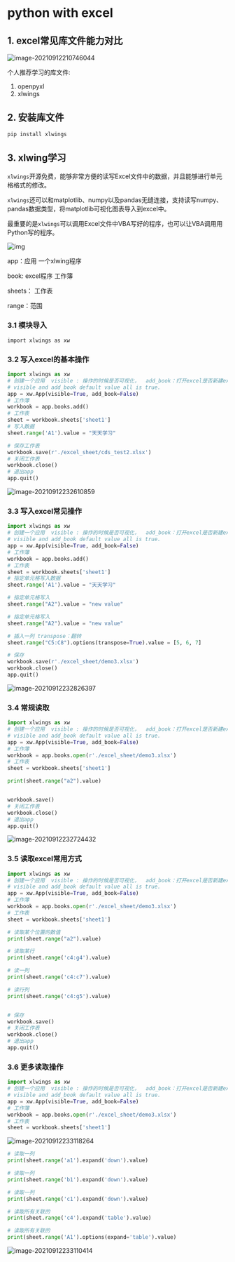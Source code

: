 

# python with excel



## 1. excel常见库文件能力对比

![image-20210912210746044](https://tu-chuang-1253216127.cos.ap-beijing.myqcloud.com/20210912210746.png)



个人推荐学习的库文件:

1. openpyxl
2. xlwings



## 2. 安装库文件

```python
pip install xlwings
```





## 3. xlwing学习

`xlwings`开源免费，能够非常方便的读写Excel文件中的数据，并且能够进行单元格格式的修改。

`xlwings`还可以和matplotlib、numpy以及pandas无缝连接，支持读写numpy、pandas数据类型，将matplotlib可视化图表导入到excel中。

最重要的是`xlwings`可以调用Excel文件中VBA写好的程序，也可以让VBA调用用Python写的程序。

![img](https://imgconvert.csdnimg.cn/aHR0cHM6Ly91cGxvYWQtaW1hZ2VzLmppYW5zaHUuaW8vdXBsb2FkX2ltYWdlcy8yOTc5MTk2LTRhMmFiMGJhZjllMjZkNjcucG5n?x-oss-process=image/format,png)

app：应用 一个xlwing程序

book: excel程序 工作簿

sheets： 工作表

range：范围

### 3.1 模块导入

```text
import xlwings as xw
```

### 3.2 写入excel的基本操作

```python
import xlwings as xw
# 创建一个应用  visible : 操作的时候是否可视化，  add_book：打开excel是否新建excel表
# visible and add_book default value all is true.
app = xw.App(visible=True, add_book=False)
# 工作簿
workbook = app.books.add()
# 工作表
sheet = workbook.sheets['sheet1']
# 写入数据
sheet.range('A1').value = "天天学习"

# 保存工作表
workbook.save(r'./excel_sheet/cds_test2.xlsx')
# 关闭工作表
workbook.close()
# 退出app
app.quit()

```

![image-20210912232610859](https://tu-chuang-1253216127.cos.ap-beijing.myqcloud.com/20210912232610.png)

### 3.3 写入excel常见操作

```python
import xlwings as xw
# 创建一个应用  visible : 操作的时候是否可视化，  add_book：打开excel是否新建excel表
# visible and add_book default value all is true.
app = xw.App(visible=True, add_book=False)
# 工作簿
workbook = app.books.add()
# 工作表
sheet = workbook.sheets['sheet1']
# 指定单元格写入数据
sheet.range('A1').value = "天天学习"

# 指定单元格写入
sheet.range("A2").value = "new value"

# 指定单元格写入
sheet.range("A2").value = "new value"

# 插入一列 transpose：翻转
sheet.range("C5:C8").options(transpose=True).value = [5, 6, 7]

# 保存
workbook.save(r'./excel_sheet/demo3.xlsx')
workbook.close()
app.quit()
```

![image-20210912232826397](https://tu-chuang-1253216127.cos.ap-beijing.myqcloud.com/20210912232826.png)



### 3.4  常规读取

```python
import xlwings as xw
# 创建一个应用  visible : 操作的时候是否可视化，  add_book：打开excel是否新建excel表
# visible and add_book default value all is true.
app = xw.App(visible=True, add_book=False)
# 工作簿
workbook = app.books.open(r'./excel_sheet/demo3.xlsx')
# 工作表
sheet = workbook.sheets['sheet1']

print(sheet.range("a2").value)


workbook.save()
# 关闭工作表
workbook.close()
# 退出app
app.quit()

```



![image-20210912232724432](C:\Users\cds\AppData\Roaming\Typora\typora-user-images\image-20210912232724432.png)

### 3.5 读取excel常用方式

```python
import xlwings as xw
# 创建一个应用  visible : 操作的时候是否可视化，  add_book：打开excel是否新建excel表
# visible and add_book default value all is true.
app = xw.App(visible=True, add_book=False)
# 工作簿
workbook = app.books.open(r'./excel_sheet/demo3.xlsx')
# 工作表
sheet = workbook.sheets['sheet1']

# 读取某个位置的数值
print(sheet.range("a2").value)

# 读取某行
print(sheet.range('c4:g4').value)

# 读一列
print(sheet.range('c4:c7').value)

# 读行列
print(sheet.range('c4:g5').value)


# 保存
workbook.save()
# 关闭工作表
workbook.close()
# 退出app
app.quit()
```

### 3.6 更多读取操作

```python
import xlwings as xw
# 创建一个应用  visible : 操作的时候是否可视化，  add_book：打开excel是否新建excel表
# visible and add_book default value all is true.
app = xw.App(visible=True, add_book=False)
# 工作簿
workbook = app.books.open(r'./excel_sheet/demo3.xlsx')
# 工作表
sheet = workbook.sheets['sheet1']


```



![image-20210912233118264](https://tu-chuang-1253216127.cos.ap-beijing.myqcloud.com/20210912233118.png)

```python
# 读取一列
print(sheet.range('a1').expand('down').value)

# 读取一列
print(sheet.range('b1').expand('down').value)

# 读取一列
print(sheet.range('c1').expand('down').value)

# 读取所有关联的
print(sheet.range('c4').expand('table').value)

# 读取所有关联的
print(sheet.range('A1').options(expand='table').value)
```



![image-20210912233110414](https://tu-chuang-1253216127.cos.ap-beijing.myqcloud.com/20210912233110.png)